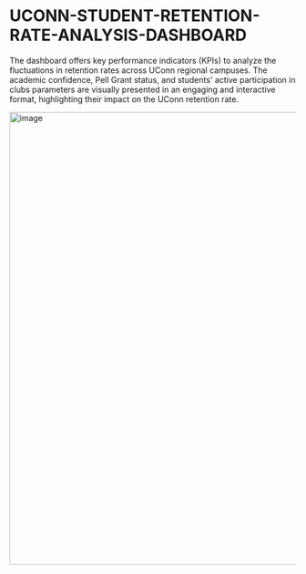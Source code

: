 # UCONN-STUDENT-RETENTION-RATE-ANALYSIS-DASHBOARD

The dashboard offers key performance indicators (KPIs) to analyze the fluctuations in retention rates across UConn regional campuses. The academic confidence, Pell Grant status, and students' active participation in clubs parameters are visually presented in an engaging and interactive format, highlighting their impact on the UConn retention rate.

<img width="795" alt="image" src="https://github.com/manisankar1528/UCONN-STUDENT-RETENTION-RATE-ANALYSIS-DASHBOARD/assets/101465602/3defa540-2ad1-4633-a180-e457757cac18">
